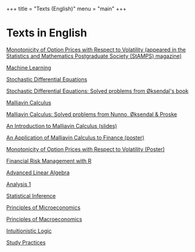 +++
title = "Texts (English)"
menu = "main"
+++

# Texts in English

[Monotonicity of Option Prices with Respect to Volatility (appeared in the Statistics and Mathematics Postgraduate Society (StAMPS) magazine)](https://github.com/adairneto/Stochastic-Differential-Equations/blob/main/Monotonicity.pdf)

[Machine Learning](https://github.com/adairneto/Machine-Learning/blob/main/MachineLearning.pdf)

[Stochastic Differential Equations](https://github.com/adairneto/Stochastic-Differential-Equations/blob/main/Notes/Main.pdf)

[Stochastic Differential Equations: Solved problems from Øksendal's book](https://github.com/adairneto/Stochastic-Differential-Equations/tree/main/Exercises%20(pdf))

[Malliavin Calculus](https://github.com/adairneto/Malliavin-Calculus/blob/main/Literature%20Notes/Literature-Notes.pdf)

[Malliavin Calculus: Solved problems from Nunno, Øksendal & Proske](https://github.com/adairneto/Malliavin-Calculus/tree/main/Exercises)

[An Introduction to Malliavin Calculus (slides)](https://github.com/adairneto/Malliavin-Calculus/blob/main/seminario.pdf)

[An Application of Malliavin Calculus to Finance (poster)](https://github.com/adairneto/Malliavin-Calculus/blob/main/Poster%202024.pdf)

[Monotonicity of Option Prices with Respect to Volatility (Poster)](https://github.com/adairneto/Malliavin-Calculus/blob/main/202309120742%20Poster%20Congresso%202023.pdf)

[Financial Risk Management with R](https://github.com/adairneto/Finance/blob/main/Notes.pdf)

[Advanced Linear Algebra](https://raw.githubusercontent.com/adairneto/Advanced-Linear-Algebra/main/Main.pdf)

[Analysis 1](https://raw.githubusercontent.com/adairneto/Analysis-1/main/Analysis_Notes.pdf)

[Statistical Inference](https://raw.githubusercontent.com/adairneto/Statistical-Inference/main/Stat_Inf.pdf)

[Principles of Microeconomics](https://raw.githubusercontent.com/adairneto/Microeconomics/main/MIT_14.01.pdf)

[Principles of Macroeconomics](https://raw.githubusercontent.com/adairneto/Macroeconomics/main/Macroeconomics.pdf)

[Intuitionistic Logic](https://raw.githubusercontent.com/adairneto/Intuitionistic-Logic/main/intuitionistic.pdf)

[Study Practices](https://github.com/adairneto/adairneto/blob/main/Study%20Practices.md)
